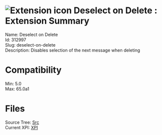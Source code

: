 # ![Extension icon](https://addons.thunderbird.net/static/img/addon-icons/default-64.png) Deselect on Delete : Extension Summary

Name: Deselect on Delete  
Id: 312997  
Slug: deselect-on-delete  
Description: Disables selection of the next message when deleting
  

# Compatibility
Min: 5.0  
Max: 65.0a1  

# Files

Source Tree: [Src](C:/Dev/Thunderbird/ThunderKdB/xall/x60/312997-deselect-on-delete/src)  
Current XPI: [XPI](C:/Dev/Thunderbird/ThunderKdB/xall/x60/312997-deselect-on-delete/xpi)  



